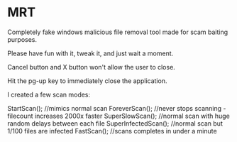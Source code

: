 # MRT
Completely fake windows malicious file removal tool made for scam baiting purposes. 

Please have fun with it, tweak it, and just wait a moment.

Cancel button and X button won't allow the user to close.

Hit the pg-up key to immediately close the application.

I created a few scan modes:

StartScan(); //mimics normal scan
ForeverScan(); //never stops scanning - filecount increases 2000x faster
SuperSlowScan(); //normal scan with huge random delays between each file
SuperInfectedScan(); //normal scan but 1/100 files are infected
FastScan(); //scans completes in under a minute 

